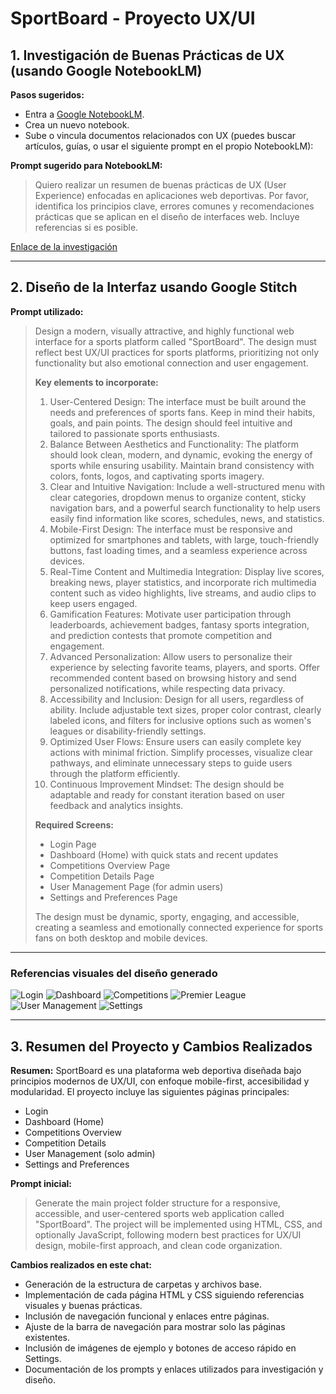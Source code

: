 # SportBoard - Proyecto UX/UI

## 1. Investigación de Buenas Prácticas de UX (usando Google NotebookLM)

**Pasos sugeridos:**
- Entra a [Google NotebookLM](https://notebooklm.google.com/).
- Crea un nuevo notebook.
- Sube o vincula documentos relacionados con UX (puedes buscar artículos, guías, o usar el siguiente prompt en el propio NotebookLM):

**Prompt sugerido para NotebookLM:**
> Quiero realizar un resumen de buenas prácticas de UX (User Experience) enfocadas en aplicaciones web deportivas. Por favor, identifica los principios clave, errores comunes y recomendaciones prácticas que se aplican en el diseño de interfaces web. Incluye referencias si es posible.

[Enlace de la investigación](https://notebooklm.google.com/notebook/571a53b2-18b8-4695-822b-9f22536aa880?authuser=1)

---

## 2. Diseño de la Interfaz usando Google Stitch

**Prompt utilizado:**

> Design a modern, visually attractive, and highly functional web interface for a sports platform called "SportBoard". The design must reflect best UX/UI practices for sports platforms, prioritizing not only functionality but also emotional connection and user engagement.
>
> **Key elements to incorporate:**
> 1. User-Centered Design: The interface must be built around the needs and preferences of sports fans. Keep in mind their habits, goals, and pain points. The design should feel intuitive and tailored to passionate sports enthusiasts.
> 2. Balance Between Aesthetics and Functionality: The platform should look clean, modern, and dynamic, evoking the energy of sports while ensuring usability. Maintain brand consistency with colors, fonts, logos, and captivating sports imagery.
> 3. Clear and Intuitive Navigation: Include a well-structured menu with clear categories, dropdown menus to organize content, sticky navigation bars, and a powerful search functionality to help users easily find information like scores, schedules, news, and statistics.
> 4. Mobile-First Design: The interface must be responsive and optimized for smartphones and tablets, with large, touch-friendly buttons, fast loading times, and a seamless experience across devices.
> 5. Real-Time Content and Multimedia Integration: Display live scores, breaking news, player statistics, and incorporate rich multimedia content such as video highlights, live streams, and audio clips to keep users engaged.
> 6. Gamification Features: Motivate user participation through leaderboards, achievement badges, fantasy sports integration, and prediction contests that promote competition and engagement.
> 7. Advanced Personalization: Allow users to personalize their experience by selecting favorite teams, players, and sports. Offer recommended content based on browsing history and send personalized notifications, while respecting data privacy.
> 8. Accessibility and Inclusion: Design for all users, regardless of ability. Include adjustable text sizes, proper color contrast, clearly labeled icons, and filters for inclusive options such as women's leagues or disability-friendly settings.
> 9. Optimized User Flows: Ensure users can easily complete key actions with minimal friction. Simplify processes, visualize clear pathways, and eliminate unnecessary steps to guide users through the platform efficiently.
> 10. Continuous Improvement Mindset: The design should be adaptable and ready for constant iteration based on user feedback and analytics insights.
>
> **Required Screens:**
> - Login Page
> - Dashboard (Home) with quick stats and recent updates
> - Competitions Overview Page
> - Competition Details Page
> - User Management Page (for admin users)
> - Settings and Preferences Page
>
> The design must be dynamic, sporty, engaging, and accessible, creating a seamless and emotionally connected experience for sports fans on both desktop and mobile devices.

---

### Referencias visuales del diseño generado

![Login](assets/img/descarga.png)
![Dashboard](assets/img/Hub.png)
![Competitions](assets/img/Competitions.png)
![Premier League](assets/img/Premier.png)
![User Management](assets/img/Usermanage.png)
![Settings](assets/img/Settings.png)

---

## 3. Resumen del Proyecto y Cambios Realizados

**Resumen:**
SportBoard es una plataforma web deportiva diseñada bajo principios modernos de UX/UI, con enfoque mobile-first, accesibilidad y modularidad. El proyecto incluye las siguientes páginas principales:
- Login
- Dashboard (Home)
- Competitions Overview
- Competition Details
- User Management (solo admin)
- Settings and Preferences

**Prompt inicial:**
> Generate the main project folder structure for a responsive, accessible, and user-centered sports web application called "SportBoard". The project will be implemented using HTML, CSS, and optionally JavaScript, following modern best practices for UX/UI design, mobile-first approach, and clean code organization.

**Cambios realizados en este chat:**
- Generación de la estructura de carpetas y archivos base.
- Implementación de cada página HTML y CSS siguiendo referencias visuales y buenas prácticas.
- Inclusión de navegación funcional y enlaces entre páginas.
- Ajuste de la barra de navegación para mostrar solo las páginas existentes.
- Inclusión de imágenes de ejemplo y botones de acceso rápido en Settings.
- Documentación de los prompts y enlaces utilizados para investigación y diseño.
